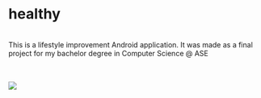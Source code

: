 <h1>healthy</h1>
<br>
This is a lifestyle improvement Android application. It was made as a final project for my bachelor degree in Computer Science @ ASE

<br><br>
<img src="https://i.ibb.co/g4BzQzy/Screenshot-2022-08-06-at-22-07-19.png">
